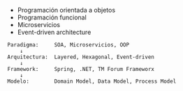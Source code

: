
- Programación orientada a objetos
- Programación funcional
- Microservicios
- Event-driven architecture

```text
Paradigma:     SOA, Microservicios, OOP
    ↓
Arquitectura:  Layered, Hexagonal, Event-driven
    ↓  
Framework:     Spring, .NET, TM Forum Frameworx
    ↓
Modelo:        Domain Model, Data Model, Process Model
```
